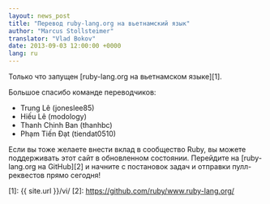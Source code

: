 ```yaml
---
layout: news_post
title: "Перевод ruby-lang.org на вьетнамский язык"
author: "Marcus Stollsteimer"
translator: "Vlad Bokov"
date: 2013-09-03 12:00:00 +0000
lang: ru
---
```


Только что запущен [ruby-lang.org на вьетнамском языке][1].

Большое спасибо команде переводчиков:

 * Trung Lê (joneslee85)
 * Hiếu Lê (modology)
 * Thanh Chinh Ban (thanhbc)
 * Phạm Tiến Đạt (tiendat0510)

Если вы тоже желаете внести вклад в сообщество Ruby,
вы можете поддерживать этот сайт в обновленном состоянии.
Перейдите на [ruby-lang.org на GitHub][2] и начните
с постановок задач и отправки пулл-реквестов прямо сегодня!


[1]: {{ site.url }}/vi/
[2]: https://github.com/ruby/www.ruby-lang.org/
